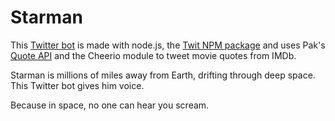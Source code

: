# Starman
This [Twitter bot](https://twitter.com/aka__starman) is made with node.js, the [Twit NPM package](https://github.com/ttezel/twit) and uses Pak's [Quote API](http://quote.machinu.net/api/) and the Cheerio module to tweet movie quotes from IMDb.

Starman is millions of miles away from Earth, drifting through deep space. This Twitter bot gives him voice.

Because in space, no one can hear you scream.
